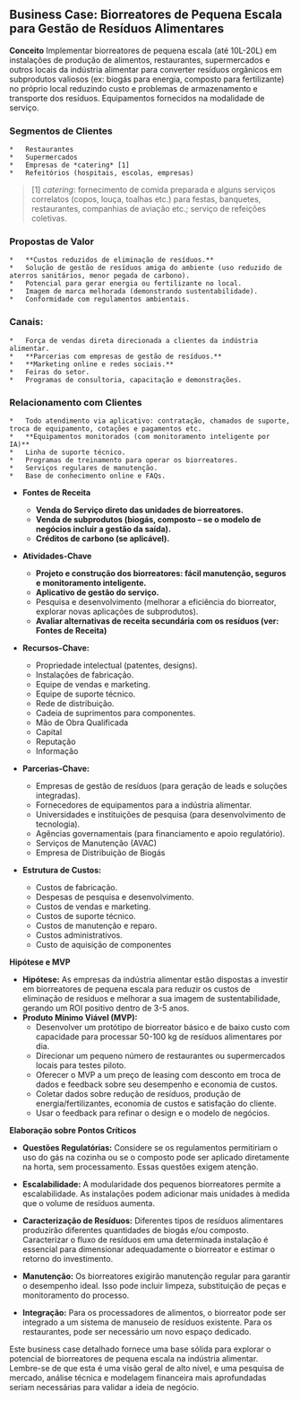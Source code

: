 ## **Business Case: Biorreatores de Pequena Escala para Gestão de Resíduos Alimentares**

**Conceito** Implementar biorreatores de pequena escala (até 10L-20L) em instalações de produção de alimentos, restaurantes, 
supermercados e outros locais da indústria alimentar para converter resíduos orgânicos em subprodutos valiosos 
(ex: biogás para energia, composto para fertilizante) no próprio local reduzindo custo e problemas de armazenamento e transporte dos
resíduos. Equipamentos fornecidos na modalidade de serviço.

###   **Segmentos de Clientes**
    *   Restaurantes
    *   Supermercados
    *   Empresas de *catering* [1]
    *   Refeitórios (hospitais, escolas, empresas)

> [1] *catering*: fornecimento de comida preparada e alguns serviços correlatos (copos, louça, toalhas etc.) para festas, banquetes, restaurantes, companhias de aviação etc.; serviço de refeições coletivas.

### **Propostas de Valor**
    *   **Custos reduzidos de eliminação de resíduos.**
    *   Solução de gestão de resíduos amiga do ambiente (uso reduzido de aterros sanitários, menor pegada de carbono).
    *   Potencial para gerar energia ou fertilizante no local.
    *   Imagem de marca melhorada (demonstrando sustentabilidade).
    *   Conformidade com regulamentos ambientais.

### **Canais:**
    *   Força de vendas direta direcionada a clientes da indústria alimentar.
    *   **Parcerias com empresas de gestão de resíduos.**
    *   **Marketing online e redes sociais.**
    *   Feiras do setor.
    *   Programas de consultoria, capacitação e demonstrações.

### **Relacionamento com Clientes**
    *   Todo atendimento via aplicativo: contratação, chamados de suporte, troca de equipamento, cotações e pagamentos etc.
    *   **Equipamentos monitorados (com monitoramento inteligente por IA)**
    *   Linha de suporte técnico.
    *   Programas de treinamento para operar os biorreatores.
    *   Serviços regulares de manutenção.
    *   Base de conhecimento online e FAQs.

*   **Fontes de Receita**
    *   **Venda do Serviço direto das unidades de biorreatores.**
    *   **Venda de subprodutos (biogás, composto – se o modelo de negócios incluir a gestão da saída).**
    *   **Créditos de carbono (se aplicável).**

*   **Atividades-Chave**
    *   **Projeto e construção dos biorreatores: fácil manutenção, seguros e monitoramento inteligente.**
    *   **Aplicativo de gestão do serviço.**
    *   Pesquisa e desenvolvimento (melhorar a eficiência do biorreator, explorar novas aplicações de subprodutos).
    *   **Avaliar alternativas de receita secundária com os resíduos (ver: Fontes de Receita)**

*   **Recursos-Chave:**
    *   Propriedade intelectual (patentes, designs).
    *   Instalações de fabricação.
    *   Equipe de vendas e marketing.
    *   Equipe de suporte técnico.
    *   Rede de distribuição.
    *   Cadeia de suprimentos para componentes.
    *   Mão de Obra Qualificada
    *   Capital
    *   Reputação
    *   Informação
*   **Parcerias-Chave:**
    *   Empresas de gestão de resíduos (para geração de leads e soluções integradas).
    *   Fornecedores de equipamentos para a indústria alimentar.
    *   Universidades e instituições de pesquisa (para desenvolvimento de tecnologia).
    *   Agências governamentais (para financiamento e apoio regulatório).
    * Serviços de Manutenção (AVAC)
    * Empresa de Distribuição de Biogás

*   **Estrutura de Custos:**
    *   Custos de fabricação.
    *   Despesas de pesquisa e desenvolvimento.
    *   Custos de vendas e marketing.
    *   Custos de suporte técnico.
    *   Custos de manutenção e reparo.
    *   Custos administrativos.
    *   Custo de aquisição de componentes

**Hipótese e MVP**

*   **Hipótese:** As empresas da indústria alimentar estão dispostas a investir em biorreatores de pequena escala para reduzir os custos de eliminação de resíduos e melhorar a sua imagem de sustentabilidade, gerando um ROI positivo dentro de 3-5 anos.
*   **Produto Mínimo Viável (MVP):**
    *   Desenvolver um protótipo de biorreator básico e de baixo custo com capacidade para processar 50-100 kg de resíduos alimentares por dia.
    *   Direcionar um pequeno número de restaurantes ou supermercados locais para testes piloto.
    *   Oferecer o MVP a um preço de leasing com desconto em troca de dados e feedback sobre seu desempenho e economia de custos.
    *   Coletar dados sobre redução de resíduos, produção de energia/fertilizantes, economia de custos e satisfação do cliente.
    *   Usar o feedback para refinar o design e o modelo de negócios.

**Elaboração sobre Pontos Críticos**

*   **Questões Regulatórias:** Considere se os regulamentos permitiriam o uso do gás na cozinha ou se o composto pode ser aplicado diretamente na horta, sem processamento. Essas questões exigem atenção.

*   **Escalabilidade:** A modularidade dos pequenos biorreatores permite a escalabilidade. As instalações podem adicionar mais unidades à medida que o volume de resíduos aumenta.

*   **Caracterização de Resíduos:** Diferentes tipos de resíduos alimentares produzirão diferentes quantidades de biogás e/ou composto. Caracterizar o fluxo de resíduos em uma determinada instalação é essencial para dimensionar adequadamente o biorreator e estimar o retorno do investimento.

*   **Manutenção:** Os biorreatores exigirão manutenção regular para garantir o desempenho ideal. Isso pode incluir limpeza, substituição de peças e monitoramento do processo.

*   **Integração:** Para os processadores de alimentos, o biorreator pode ser integrado a um sistema de manuseio de resíduos existente. Para os restaurantes, pode ser necessário um novo espaço dedicado.

Este business case detalhado fornece uma base sólida para explorar o potencial de biorreatores de pequena escala na indústria alimentar. Lembre-se de que esta é uma visão geral de alto nível, e uma pesquisa de mercado, análise técnica e modelagem financeira mais aprofundadas seriam necessárias para validar a ideia de negócio.
